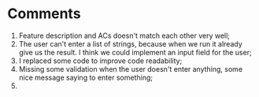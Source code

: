 # Comments

1. Feature description and ACs doesn't match each other very well;
2. The user can't enter a list of strings, because when we run it already give us the result. I think we could implement an input field for the user;
3. I replaced some code to improve code readability;
4. Missing some validation when the user doesn't enter anything, some nice message saying to enter something;
5. 